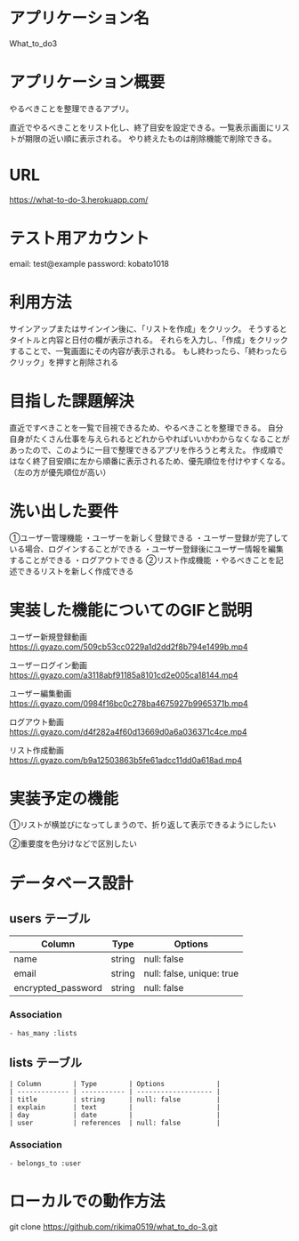 # アプリケーション名	

What_to_do3

# アプリケーション概要

やるべきことを整理できるアプリ。

直近でやるべきことをリスト化し、終了目安を設定できる。一覧表示画面にリストが期限の近い順に表示される。
やり終えたものは削除機能で削除できる。

# URL
https://what-to-do-3.herokuapp.com/


# テスト用アカウント
email: test@example
password: kobato1018

# 利用方法
 サインアップまたはサインイン後に、「リストを作成」をクリック。
 そうするとタイトルと内容と日付の欄が表示される。
 それらを入力し、「作成」をクリックすることで、一覧画面にその内容が表示される。
 もし終わったら、「終わったらクリック」を押すと削除される

# 目指した課題解決
 直近ですべきことを一覧で目視できるため、やるべきことを整理できる。
 自分自身がたくさん仕事を与えられるとどれからやればいいかわからなくなることがあったので、このように一目で整理できるアプリを作ろうと考えた。
 作成順ではなく終了目安順に左から順番に表示されるため、優先順位を付けやすくなる。（左の方が優先順位が高い）


# 洗い出した要件
 ①ユーザー管理機能
 ・ユーザーを新しく登録できる
 ・ユーザー登録が完了している場合、ログインすることができる
 ・ユーザー登録後にユーザー情報を編集することができる
 ・ログアウトできる
 ②リスト作成機能
 ・やるべきことを記述できるリストを新しく作成できる
 
# 実装した機能についてのGIFと説明

ユーザー新規登録動画
 https://i.gyazo.com/509cb53cc0229a1d2dd2f8b794e1499b.mp4

ユーザーログイン動画
 https://i.gyazo.com/a3118abf91185a8101cd2e005ca18144.mp4

ユーザー編集動画
 https://i.gyazo.com/0984f16bc0c278ba4675927b9965371b.mp4

ログアウト動画
https://i.gyazo.com/d4f282a4f60d13669d0a6a036371c4ce.mp4

リスト作成動画
https://i.gyazo.com/b9a12503863b5fe61adcc11dd0a618ad.mp4


# 実装予定の機能
①リストが横並びになってしまうので、折り返して表示できるようにしたい

②重要度を色分けなどで区別したい


# データベース設計


  ## users テーブル

   | Column             | Type    | Options                   |
   | ------------------ | ------- | ------------------------- |
   | name               | string  | null: false               |
   | email              | string  | null: false, unique: true |
   | encrypted_password | string  | null: false               |


   ### Association

    - has_many :lists

   ##  lists テーブル

    | Column        | Type        | Options             |
    | ------------- | ----------- | ------------------- |
    | title         | string      | null: false         |
    | explain       | text        |                     |
    | day           | date        |                     |
    | user          | references  | null: false         |

   ### Association

    - belongs_to :user


# ローカルでの動作方法
  git clone https://github.com/rikima0519/what_to_do-3.git

